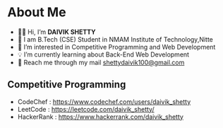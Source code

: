 # About Me
- 🧑‍💻 Hi, I’m **DAIVIK SHETTY**
- 📜 I am B.Tech (CSE) Student in NMAM Institute of Technology,Nitte
- 🎯 I’m interested in Competitive Programming and Web Development
- 💡 I’m currently learning about Back-End Web Development
- 📰 Reach me through my mail shettydaivik100@gmail.com

## Competitive Programming 
-  CodeChef : https://www.codechef.com/users/daivik_shetty
-  LeetCode : https://leetcode.com/daivik_shetty/
-  HackerRank : https://www.hackerrank.com/daivik_shetty
